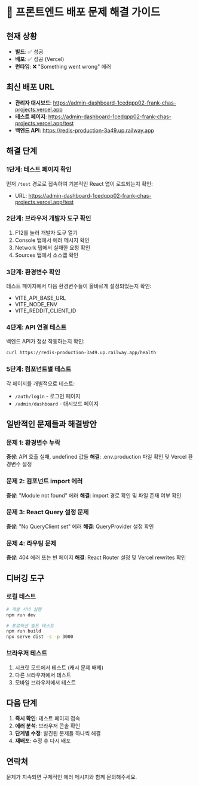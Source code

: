 # 🔧 프론트엔드 배포 문제 해결 가이드

## 현재 상황
- **빌드**: ✅ 성공
- **배포**: ✅ 성공 (Vercel)
- **런타임**: ❌ "Something went wrong" 에러

## 최신 배포 URL
- **관리자 대시보드**: https://admin-dashboard-1cedqpp02-frank-chas-projects.vercel.app
- **테스트 페이지**: https://admin-dashboard-1cedqpp02-frank-chas-projects.vercel.app/test
- **백엔드 API**: https://redis-production-3a49.up.railway.app

## 해결 단계

### 1단계: 테스트 페이지 확인
먼저 `/test` 경로로 접속하여 기본적인 React 앱이 로드되는지 확인:
- URL: https://admin-dashboard-1cedqpp02-frank-chas-projects.vercel.app/test

### 2단계: 브라우저 개발자 도구 확인
1. F12를 눌러 개발자 도구 열기
2. Console 탭에서 에러 메시지 확인
3. Network 탭에서 실패한 요청 확인
4. Sources 탭에서 소스맵 확인

### 3단계: 환경변수 확인
테스트 페이지에서 다음 환경변수들이 올바르게 설정되었는지 확인:
- VITE_API_BASE_URL
- VITE_NODE_ENV
- VITE_REDDIT_CLIENT_ID

### 4단계: API 연결 테스트
백엔드 API가 정상 작동하는지 확인:
```bash
curl https://redis-production-3a49.up.railway.app/health
```

### 5단계: 컴포넌트별 테스트
각 페이지를 개별적으로 테스트:
- `/auth/login` - 로그인 페이지
- `/admin/dashboard` - 대시보드 페이지

## 일반적인 문제들과 해결방안

### 문제 1: 환경변수 누락
**증상**: API 호출 실패, undefined 값들
**해결**: .env.production 파일 확인 및 Vercel 환경변수 설정

### 문제 2: 컴포넌트 import 에러
**증상**: "Module not found" 에러
**해결**: import 경로 확인 및 파일 존재 여부 확인

### 문제 3: React Query 설정 문제
**증상**: "No QueryClient set" 에러
**해결**: QueryProvider 설정 확인

### 문제 4: 라우팅 문제
**증상**: 404 에러 또는 빈 페이지
**해결**: React Router 설정 및 Vercel rewrites 확인

## 디버깅 도구

### 로컬 테스트
```bash
# 개발 서버 실행
npm run dev

# 프로덕션 빌드 테스트
npm run build
npx serve dist -s -p 3000
```

### 브라우저 테스트
1. 시크릿 모드에서 테스트 (캐시 문제 배제)
2. 다른 브라우저에서 테스트
3. 모바일 브라우저에서 테스트

## 다음 단계

1. **즉시 확인**: 테스트 페이지 접속
2. **에러 분석**: 브라우저 콘솔 확인
3. **단계별 수정**: 발견된 문제들 하나씩 해결
4. **재배포**: 수정 후 다시 배포

## 연락처
문제가 지속되면 구체적인 에러 메시지와 함께 문의해주세요.